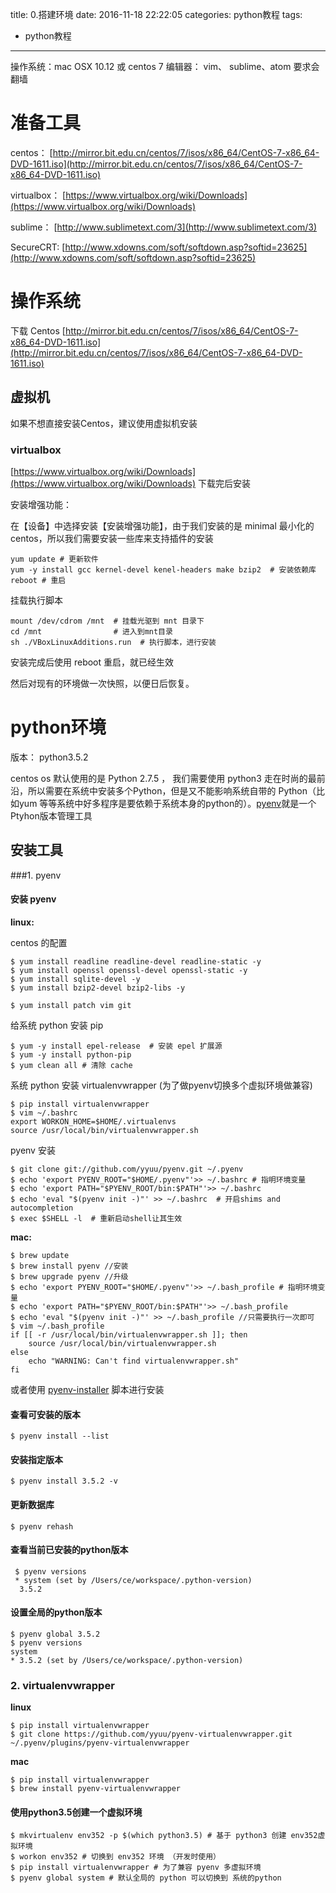 title: 0.搭建环境
date: 2016-11-18 22:22:05
categories: python教程
tags:
  - python教程
---

操作系统：mac OSX 10.12 或 centos 7
编辑器： vim、 sublime、atom
要求会翻墙

# 准备工具
centos：
[http://mirror.bit.edu.cn/centos/7/isos/x86_64/CentOS-7-x86_64-DVD-1611.iso](http://mirror.bit.edu.cn/centos/7/isos/x86_64/CentOS-7-x86_64-DVD-1611.iso)

virtualbox：
[https://www.virtualbox.org/wiki/Downloads](https://www.virtualbox.org/wiki/Downloads)

sublime：
[http://www.sublimetext.com/3](http://www.sublimetext.com/3)

SecureCRT:
[http://www.xdowns.com/soft/softdown.asp?softid=23625](http://www.xdowns.com/soft/softdown.asp?softid=23625)

# 操作系统

下载 Centos
[http://mirror.bit.edu.cn/centos/7/isos/x86_64/CentOS-7-x86_64-DVD-1611.iso](http://mirror.bit.edu.cn/centos/7/isos/x86_64/CentOS-7-x86_64-DVD-1611.iso)


## 虚拟机

如果不想直接安装Centos，建议使用虚拟机安装

### virtualbox

[https://www.virtualbox.org/wiki/Downloads](https://www.virtualbox.org/wiki/Downloads)
下载完后安装

安装增强功能：

在【设备】中选择安装【安装增强功能】，由于我们安装的是 minimal 最小化的centos，所以我们需要安装一些库来支持插件的安装


```
yum update # 更新软件
yum -y install gcc kernel-devel kenel-headers make bzip2  # 安装依赖库
reboot # 重启
```

挂载执行脚本

```
mount /dev/cdrom /mnt  # 挂载光驱到 mnt 目录下
cd /mnt                # 进入到mnt目录
sh ./VBoxLinuxAdditions.run  # 执行脚本，进行安装
```
安装完成后使用 reboot 重启，就已经生效

然后对现有的环境做一次快照，以便日后恢复。



# python环境

版本： python3.5.2

centos os 默认使用的是 Python 2.7.5 ， 我们需要使用 python3 走在时尚的最前沿，所以需要在系统中安装多个Python，但是又不能影响系统自带的 Python（比如yum 等等系统中好多程序是要依赖于系统本身的python的）。[pyenv](https://github.com/yyuu/pyenv)就是一个Ptyhon版本管理工具

## 安装工具


###1. pyenv

#### 安装 pyenv

**linux:**

centos 的配置

```
$ yum install readline readline-devel readline-static -y
$ yum install openssl openssl-devel openssl-static -y
$ yum install sqlite-devel -y
$ yum install bzip2-devel bzip2-libs -y

$ yum install patch vim git
```

给系统 python 安装 pip

```
$ yum -y install epel-release  # 安装 epel 扩展源
$ yum -y install python-pip
$ yum clean all # 清除 cache
```

系统 python 安装 virtualenvwrapper (为了做pyenv切换多个虚拟环境做兼容)

```
$ pip install virtualenvwrapper
$ vim ~/.bashrc
export WORKON_HOME=$HOME/.virtualenvs 
source /usr/local/bin/virtualenvwrapper.sh
```

pyenv 安装

```
$ git clone git://github.com/yyuu/pyenv.git ~/.pyenv
$ echo 'export PYENV_ROOT="$HOME/.pyenv"'>> ~/.bashrc # 指明环境变量
$ echo 'export PATH="$PYENV_ROOT/bin:$PATH"'>> ~/.bashrc
$ echo 'eval "$(pyenv init -)"' >> ~/.bashrc  # 开启shims and autocompletion
$ exec $SHELL -l  # 重新启动shell让其生效 
```



**mac:**

```
$ brew update
$ brew install pyenv //安装
$ brew upgrade pyenv //升级
$ echo 'export PYENV_ROOT="$HOME/.pyenv"'>> ~/.bash_profile # 指明环境变量
$ echo 'export PATH="$PYENV_ROOT/bin:$PATH"'>> ~/.bash_profile
$ echo 'eval "$(pyenv init -)"' >> ~/.bash_profile //只需要执行一次即可
$ vim ~/.bash_profile
if [[ -r /usr/local/bin/virtualenvwrapper.sh ]]; then
    source /usr/local/bin/virtualenvwrapper.sh
else
    echo "WARNING: Can't find virtualenvwrapper.sh"
fi
```

或者使用 [pyenv-installer](https://github.com/yyuu/pyenv-installer) 脚本进行安装 

#### 查看可安装的版本

```
$ pyenv install --list
```
####  安装指定版本

```
$ pyenv install 3.5.2 -v
```

#### 更新数据库

```
$ pyenv rehash
```

#### 查看当前已安装的python版本

```
 $ pyenv versions 
 * system (set by /Users/ce/workspace/.python-version)
  3.5.2
```

#### 设置全局的python版本

```
$ pyenv global 3.5.2
$ pyenv versions
system
* 3.5.2 (set by /Users/ce/workspace/.python-version)

```

### 2. virtualenvwrapper


**linux**

```
$ pip install virtualenvwrapper
$ git clone https://github.com/yyuu/pyenv-virtualenvwrapper.git ~/.pyenv/plugins/pyenv-virtualenvwrapper
```

**mac**

```
$ pip install virtualenvwrapper
$ brew install pyenv-virtualenvwrapper
```

#### 使用python3.5创建一个虚拟环境

```
$ mkvirtualenv env352 -p $(which python3.5) # 基于 python3 创建 env352虚拟环境
$ workon env352 # 切换到 env352 环境 （开发时使用）
$ pip install virtualenvwrapper # 为了兼容 pyenv 多虚拟环境
$ pyenv global system # 默认全局的 python 可以切换到 系统的python
```




